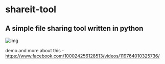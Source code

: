 # shareit-tool
## A simple file sharing tool written in python
![img](https://media.discordapp.net/attachments/881148108602503218/883796140938649620/unknown.png)

demo and more about this -  https://www.facebook.com/100024256128513/videos/119764010325736/
